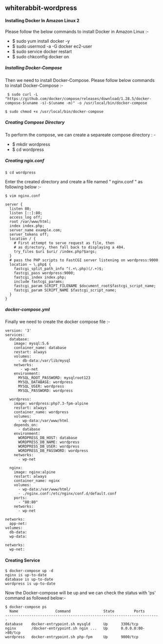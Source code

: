 ## whiterabbit-wordpress 

#### Installing Docker In Amazon Linux 2

Please follow the below commands to install Docker in Amazon Linux :- 

- $ sudo yum install docker -y 
- $ sudo usermod -a -G docker ec2-user
- $ sudo service docker restart
- $ sudo chkconfig docker on

##### Installing Docker-Compose

Then we need to install Docker-Compose. Please follow below commands to install Docker-Compose :- 

```
 $ sudo curl -L "https://github.com/docker/compose/releases/download/1.28.5/docker-compose-$(uname -s)-$(uname -m)" -o /usr/local/bin/docker-compose
```
```
$ sudo chmod +x /usr/local/bin/docker-compose
```

##### Creating Compose Directory

To perform the compose, we can create a separeate compose directory : - 

- $ mkdir wordpress
- $ cd wordpress

##### Creating ngix.conf

```
$ cd wordpress
```
Enter the created directory and create a file named " nginx.conf " as following below :-

```
$ vim nginx.conf

server {
  listen 80;
  listen [::]:80;
  access_log off;
  root /var/www/html;
  index index.php;
  server_name example.com;
  server_tokens off;
  location / {
    # First attempt to serve request as file, then
    # as directory, then fall back to displaying a 404.
    try_files $uri $uri/ /index.php?$args;
  }
  # pass the PHP scripts to FastCGI server listening on wordpress:9000
  location ~ \.php$ {
    fastcgi_split_path_info ^(.+\.php)(/.+)$;
    fastcgi_pass wordpress:9000;
    fastcgi_index index.php;
    include fastcgi_params;
    fastcgi_param SCRIPT_FILENAME $document_root$fastcgi_script_name;
    fastcgi_param SCRIPT_NAME $fastcgi_script_name;
  }
}
```

##### docker-compose.yml

Finally we need to create the docker compose file :- 

```
version: '3'
services:
  database:
    image: mysql:5.6
    container_name: database
    restart: always
    volumes:
      - db-data:/var/lib/mysql
    networks:
       - wp-net
    environment:
      MYSQL_ROOT_PASSWORD: mysqlroot123
      MYSQL_DATABASE: wordpress
      MYSQL_USER: wordpress
      MYSQL_PASSWORD: wordpress
    
  wordpress:
    image: wordpress:php7.3-fpm-alpine
    restart: always
    container_name: wordpress
    volumes:
      - wp-data:/var/www/html
    depends_on:
      - database
    environment:
      WORDPRESS_DB_HOST: database
      WORDPRESS_DB_NAME: wordpress
      WORDPRESS_DB_USER: wordpress
      WORDPRESS_DB_PASSWORD: wordpress
    networks:
      - wp-net

  nginx:
    image: nginx:alpine
    restart: always
    container_name: nginx
    volumes:
      - wp-data:/var/www/html/
      - ./nginx.conf:/etc/nginx/conf.d/default.conf
    ports:
      - "80:80"
    networks:
      - wp-net

networks:
  app-net:    
volumes:
  db-data:
  wp-data:

networks:
  wp-net:
```

#### Creating Service

```
$ docker-compose up -d
nginx is up-to-date
database is up-to-date
wordpress is up-to-date
```

Now the Docker-compose will be up and we can check the status with 'ps' command as followed below:- 

```
$ docker-compose ps
  Name                 Command               State         Ports       
-----------------------------------------------------------------------
database    docker-entrypoint.sh mysqld      Up      3306/tcp          
nginx       /docker-entrypoint.sh ngin ...   Up      0.0.0.0:80->80/tcp
wordpress   docker-entrypoint.sh php-fpm     Up      9000/tcp     
```

